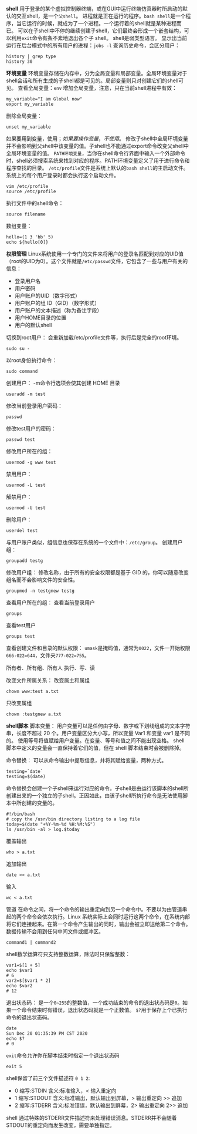 **shell**
用于登录的某个虚拟控制器终端，或在GUI中运行终端仿真器时所启动的默认的交互shell，是一个`父shell`。
进程就是正在运行的程序。`bash shell`是一个程序，当它运行的时候，就成为了一个进程。一个运行着的shell就是某种进程而已。
可以在子shell中不停的继续创建子shell，它们最终会形成一个嵌套结构，可以利用`exit`命令有条不紊地退出各个子 shell。
shell是弱类型语言。
显示出当前运行在后台模式中的所有用户的进程：`jobs -l`
查询历史命令，会区分用户：
```
history | grep type
history 30
```
**环境变量**
环境变量存储在内存中，分为全局变量和局部变量。全局环境变量对于shell会话和所有生成的子shell都是可见的。局部变量则只对创建它们的shell可见。
查看全局变量：`env`
增加全局变量，注意，只在当前shell进程中有效：
```
my_variable="I am Global now"
export my_variable
```
删除全局变量：
```
unset my_variable
```
如果要用到变量，使用$；如果要操作变量，不使用$。
修改子shell中全局环境变量并不会影响到父shell中该变量的值。子shell也不能通过export命令改变父shell中全局环境变量的值。
`PATH环境变量`，当你在shell命令行界面中输入一个外部命令时，shell必须搜索系统来找到对应的程序。PATH环境变量定义了用于进行命令和程序查找的目录。
`/etc/profile`文件是系统上默认的`bash shell`的主启动文件。系统上的每个用户登录时都会执行这个启动文件。
```
vim /etc/profile
source /etc/profile
```

执行文件中的shell命令：
```
source filename
```
数组变量：
```
hello=(1 3 'bb' 5)
echo ${hello[0]}
```
**权限管理**
Linux系统使用一个专门的文件来将用户的登录名匹配到对应的UID值（root的UID为0）。这个文件就是`/etc/passwd`文件，它包含了一些与用户有关的信息：
* 登录用户名
* 用户密码
* 用户账户的UID（数字形式）
* 用户账户的组 ID（GID）（数字形式）
* 用户账户的文本描述（称为备注字段）
* 用户HOME目录的位置
* 用户的默认shell

切换到root用户：
会重新加载/etc/profile文件等，执行后是完全的root环境。
```
sudo su - 
```
以root身份执行命令：
```
sudo command
```
创建用户：
-m命令行选项会使其创建 HOME 目录
```
useradd -m test
```


修改当前登录用户密码：
```
passwd
```
修改test用户的密码：
```
passwd test
```

修改用户所在的组：
```
usermod -g www test
```
禁用用户：
```
usermod -L test
```
解禁用户：
```
usermod -U test
```

删除用户：
```
userdel test
```
与用户账户类似，组信息也保存在系统的一个文件中：`/etc/group`。
创建用户组：
```
groupadd testg
```
修改用户组：
修改名称，由于所有的安全权限都是基于 GID 的，你可以随意改变组名而不会影响文件的安全性。
```
groupmod -n testgnew testg
```

查看用户所在的组：
查看当前登录用户
```
groups
```
查看test用户
```
groups test
```
查看创建文件和目录的默认权限：
`umask`是掩码值，通常为`0022`，文件一开始权限`666-022=644`，文件夹`777-022=755`。

所有者、所有组、所有人
执行、写、读

改变文件所属关系：
改变属主和属组
```
chown www:test a.txt
```
只改变属组
```
chown :testgnew a.txt
```
**shell脚本**
脚本变量：
用户变量可以是任何由字母、数字或下划线组成的文本字符串，长度不超过 20 个。用户变量区分大小写，所以变量 Var1 和变量 var1 是不同的。 使用等号将值赋给用户变量。在变量、等号和值之间不能出现空格。
shell 脚本中定义的变量会一直保持着它们的值，但在 shell 脚本结束时会被删除掉。

命令替换：
可以从命令输出中提取信息，并将其赋给变量，两种方式。
```
testing=`date`
testing=$(date)
```
命令替换会创建一个子shell来运行对应的命令。子shell是由运行该脚本的shell所创建出来的一个独立的子shell。正因如此，由该子shell所执行命令是无法使用脚本中所创建的变量的。
```
#!/bin/bash
# copy the /usr/bin directory listing to a log file
today=$(date "+%Y-%m-%d %H:%M:%S")
ls /usr/bin -al > log.$today
```
覆盖输出
```
who > a.txt
```
追加输出
```
date >> a.txt
```

输入
```
wc < a.txt
```

管道
在命令之间，将一个命令的输出重定向到另一个命令中。不要以为由管道串起的两个命令会依次执行。Linux 系统实际上会同时运行这两个命令，在系统内部将它们连接起来。在第一个命令产生输出的同时，输出会被立即送给第二个命令。数据传输不会用到任何中间文件或缓冲区。
```
command1 | command2
```
shell数学运算符只支持整数运算，除法时只保留整数：
```
var1=$[1 + 5]
echo $var1
# 6
var2=$[$var1 * 2]
echo $var2
# 12
```
退出状态码：
是一个`0~255`的整数值，一个成功结束的命令的退出状态码是`0`。如果一个命令结束时有错误，退出状态码就是一个正数值。
`$?`用于保存上个已执行命令的退出状态码。
```
date
Sun Dec 20 01:35:39 PM CST 2020
echo $?
# 0
```
`exit`命令允许你在脚本结束时指定一个退出状态码
```
exit 5
```
shell保留了前三个文件描述符 `0 1 2`:
* 0 缩写:STDIN 含义:标准输入，< 输入重定向
* 1 缩写:STDOUT 含义:标准输出，默认输出到屏幕，> 输出重定向 >> 追加
* 2 缩写:STDERR 含义:标准错误，默认输出到屏幕，2> 输出重定向 2>> 追加

shell 通过特殊的STDERR文件描述符来处理错误消息。STDERR并不会随着STDOUT的重定向而发生改变，需要单独指定。
